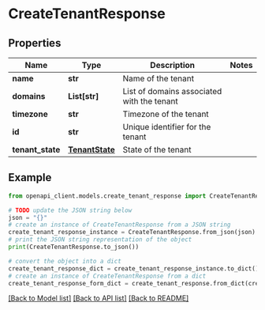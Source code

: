 # CreateTenantResponse


## Properties

Name | Type | Description | Notes
------------ | ------------- | ------------- | -------------
**name** | **str** | Name of the tenant | 
**domains** | **List[str]** | List of domains associated with the tenant | 
**timezone** | **str** | Timezone of the tenant | 
**id** | **str** | Unique identifier for the tenant | 
**tenant_state** | [**TenantState**](TenantState.md) | State of the tenant | 

## Example

```python
from openapi_client.models.create_tenant_response import CreateTenantResponse

# TODO update the JSON string below
json = "{}"
# create an instance of CreateTenantResponse from a JSON string
create_tenant_response_instance = CreateTenantResponse.from_json(json)
# print the JSON string representation of the object
print(CreateTenantResponse.to_json())

# convert the object into a dict
create_tenant_response_dict = create_tenant_response_instance.to_dict()
# create an instance of CreateTenantResponse from a dict
create_tenant_response_form_dict = create_tenant_response.from_dict(create_tenant_response_dict)
```
[[Back to Model list]](../README.md#documentation-for-models) [[Back to API list]](../README.md#documentation-for-api-endpoints) [[Back to README]](../README.md)


